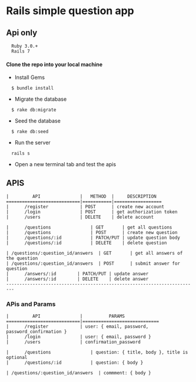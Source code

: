 # Rails simple question app

## Api only


```
  Ruby 3.0.+
  Rails 7
```

#### Clone the repo into your local machine

* Install Gems

```
  $ bundle install
```

* Migrate the database

```
  $ rake db:migrate
```

* Seed the database

```
  $ rake db:seed
```

* Run the server

```
  rails s
```

* Open a new terminal tab and test the apis

## APIS
```
|         API               |   METHOD  |     DESCRIPTION
============================|===========|==================
|      /register            | POST      | create new account   
|      /login               | POST      | get authorization token
|      /users               | DELETE    | delete account

|      /questions               | GET       | get all questions
|      /questions               | POST      | create new question
|      /questions/:id           | PATCH/PUT | update question body
|      /questions/:id           | DELETE    | delete question

| /questions/:question_id/answers  | GET       | get all answers of the question
| /questions/:question_id/answers  | POST      | submit answer for question
|      /answers/:id        | PATCH/PUT | update answer
|      /answers/:id        | DELETE    | delete answer
-------------------------------------------------------------------------
```

### APis and Params
```
|         API               |          PARAMS
============================|=============================
|      /register            | user: { email, password, password_confirmation }  
|      /login               | user: { email, password }
|      /users               | confirmation_password

|      /questions               | question: { title, body }, title is optional
|      /questions/:id           | question: { body }

| /questions/:question_id/answers  | commment: { body }
